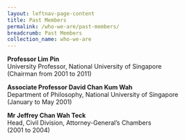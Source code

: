 ```yaml
---
layout: leftnav-page-content
title: Past Members
permalink: /who-we-are/past-members/
breadcrumb: Past Members
collection_name: who-we-are
---
```


**Professor Lim Pin**<br>
University Professor, National University of Singapore<br>
(Chairman from 2001 to 2011) 

**Associate Professor David Chan Kum Wah**<br>
Department of Philosophy, National University of Singapore<br>
(January to May 2001)

**Mr Jeffrey Chan Wah Teck**<br>
Head, Civil Division, Attorney-General’s Chambers<br>
(2001 to 2004)
